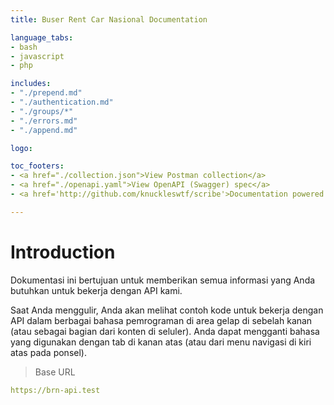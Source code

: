 ```yaml
---
title: Buser Rent Car Nasional Documentation

language_tabs:
- bash
- javascript
- php

includes:
- "./prepend.md"
- "./authentication.md"
- "./groups/*"
- "./errors.md"
- "./append.md"

logo: 

toc_footers:
- <a href="./collection.json">View Postman collection</a>
- <a href="./openapi.yaml">View OpenAPI (Swagger) spec</a>
- <a href='http://github.com/knuckleswtf/scribe'>Documentation powered by Scribe ✍</a>

---
```


# Introduction



Dokumentasi ini bertujuan untuk memberikan semua informasi yang Anda butuhkan untuk bekerja dengan API kami.

<aside>Saat Anda menggulir, Anda akan melihat contoh kode untuk bekerja dengan API dalam berbagai bahasa pemrograman di area gelap di sebelah kanan (atau sebagai bagian dari konten di seluler).
Anda dapat mengganti bahasa yang digunakan dengan tab di kanan atas (atau dari menu navigasi di kiri atas pada ponsel).</aside>

<script src="https://cdn.jsdelivr.net/npm/lodash@4.17.10/lodash.min.js"></script>
<script>
    var baseUrl = "https://brn-api.test";
</script>
<script src="js/tryitout-2.5.3.js"></script>

> Base URL

```yaml
https://brn-api.test
```